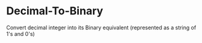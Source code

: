 # Decimal-To-Binary
Convert decimal integer into its Binary equivalent (represented as a string of 1's and 0's)
